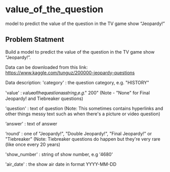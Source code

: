 # value_of_the_question
model to predict the value of the question in the TV game show “Jeopardy!”

## Problem Statment
Build a model to predict the value of the question in the TV game show “Jeopardy!”.

Data can be downloaded from this link: https://www.kaggle.com/tunguz/200000-jeopardy-questions

Data description:
'category' : the question category, e.g. "HISTORY"

'value' :  𝑣𝑎𝑙𝑢𝑒𝑜𝑓𝑡ℎ𝑒𝑞𝑢𝑒𝑠𝑡𝑖𝑜𝑛𝑎𝑠𝑠𝑡𝑟𝑖𝑛𝑔,𝑒.𝑔." 200" (Note - "None" for Final Jeopardy! and Tiebreaker questions)

'question' : text of question (Note: This sometimes contains hyperlinks and other things messy text such as when there's a picture or video question)

‘answer' : text of answer

‘round' : one of "Jeopardy!", "Double Jeopardy!", "Final Jeopardy!" or "Tiebreaker" (Note: Tiebreaker questions do happen but they're very rare (like once every 20 years)

'show_number' : string of show number, e.g '4680'

'air_date' : the show air date in format YYYY-MM-DD
